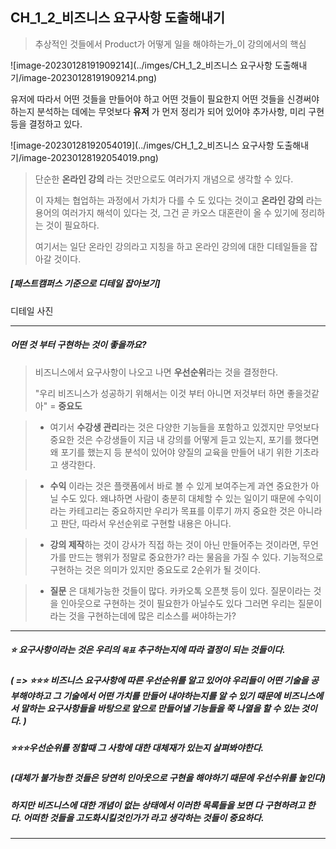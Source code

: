 ## CH_1_2_비즈니스 요구사항 도출해내기

>  추상적인 것들에서 Product가 어떻게 일을 해야하는가_이 강의에서의 핵심



![image-20230128191909214](../imges/CH_1_2_비즈니스 요구사항 도출해내기/image-20230128191909214.png)

유저에 따라서 어떤 것들을 만들어야 하고 어떤 것들이 필요한지 어떤 것들을 신경써야하는지 분석하는 데에는 무엇보다 **유저** 가 먼저 정리가 되어 있어야 추가사항, 미리 구현 등을 결정하고 있다. 



![image-20230128192054019](../imges/CH_1_2_비즈니스 요구사항 도출해내기/image-20230128192054019.png)

> 단순한 **온라인 강의** 라는 것만으로도 여러가지 개념으로 생각할 수 있다. 
>
> 이 자체는 협업하는 과정에서 가치가 다를 수 도 있다는 것이고 **온라인 강의** 라는 용어의 여러가지 해석이 있다는 것, 그건 곧 카오스 대혼란이 올 수 있기에 정리하는 것이 필요하다. 
>
> 여기서는 일단 온라인 강의라고 지칭을 하고 온라인 강의에 대한 디테일들을 잡아갈 것이다. 



##### [패스트캠퍼스 기준으로 디테일 잡아보기]

디테일 사진 



---



##### 어떤 것 부터 구현하는 것이 좋을까요? 

> 비즈니스에서 요구사항이 나오고 나면 **우선순위**라는 것을 결정한다. 
>
> "우리 비즈니스가 성공하기 위해서는 이것 부터 아니면 저것부터 하면 좋을것같아" = **중요도**







> * 여기서 **수강생 관리**라는 것은 다양한 기능들을 포함하고 있겠지만 무엇보다 중요한 것은 수강생들이 지금 내 강의를 어떻게 듣고 있는지, 포기를 했다면 왜 포기를 했는지 등 분석이 있어야 양질의 교육을 만들어 내기 위한 기초라고 생각한다. 

> * **수익** 이라는 것은 플랫폼에서 바로 볼 수 있게 보여주는게 과연 중요한가 아닐 수도 있다. 왜냐하면 사람이 충분히 대체할 수 있는 일이기 때문에 수익이라는 카테고리는 중요하지만 우리가 목표를 이루기 까지 중요한 것은 아니라고 판단, 따라서 우선순위로 구현할 내용은 아니다. 

> * **강의 제작**하는 것이 강사가 직접 하는 것이 아닌 만들어주는 것이라면,  무언가를 만드는 행위가 정말로 중요한가? 라는 물음을 가질 수 있다. 기능적으로 구현하는 것은 의미가 있지만 중요도로 2순위가 될 것이다. 

> * **질문** 은 대체가능한 것들이 많다. 카카오톡 오픈챗 등이 있다. 질문이라는 것을 인아웃으로 구현하는 것이 필요한가 아닐수도 있다 그러면 우리는 질문이라는 것을 구현하는데에 많은 리소스를 써야하는가?

---

##### ⭐ 요구사항이라는 것은 우리의 `목표` 추구하는지에 따라 결정이 되는 것들이다. 

##### ( => ⭐⭐⭐ 비즈니스 요구사항에 따른 우선순위를 알고 있어야 우리들이 어떤 기술을 공부해야하고 그 기술에서 어떤 가치를 만들어 내야하는지를 알 수 있기 때문에 비즈니스에서 말하는 요구사항들을 바탕으로  앞으로 만들어낼 기능들을 쭉 나열을 할 수 있는 것이다. )



##### ⭐⭐⭐우선순위를 정할때 그 사항에 대한 대체재가 있는지 살펴봐야한다.

##### (대체가 불가능한 것들은 당연히 인아웃으로 구현을 해야하기 때문에 우선수위를 높인다)



##### 하지만 비즈니스에 대한 개념이 없는 상태에서 이러한 목록들을 보면 다 구현하려고 한다. 어떠한 것들을 고도화시킬것인가가 라고 생각하는 것들이 중요하다. 

---



